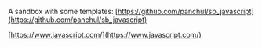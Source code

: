 


A sandbox with some templates:
[https://github.com/panchul/sb_javascript](https://github.com/panchul/sb_javascript)


[https://www.javascript.com/](https://www.javascript.com/)



